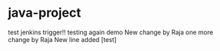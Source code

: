 # java-project
test jenkins trigger!!
testing again
demo
New change by Raja
one more change by Raja
New line added
[test]
